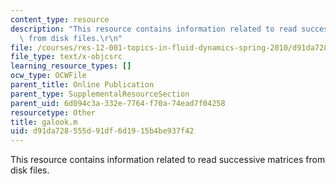 ```yaml
---
content_type: resource
description: "This resource contains information related to read successive matrices\
  \ from disk files.\r\n"
file: /courses/res-12-001-topics-in-fluid-dynamics-spring-2010/d91da728555d91df6d1915b4be937f42_galook.m
file_type: text/x-objcsrc
learning_resource_types: []
ocw_type: OCWFile
parent_title: Online Publication
parent_type: SupplementalResourceSection
parent_uid: 6d094c3a-332e-7764-f70a-74ead7f04258
resourcetype: Other
title: galook.m
uid: d91da728-555d-91df-6d19-15b4be937f42
---
```

This resource contains information related to read successive matrices from disk files.


